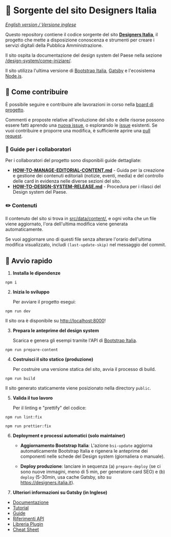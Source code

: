 # 🖖 Sorgente del sito Designers Italia

*[English version / Versione inglese](README-EN.md)*

Questo repository contiene il codice sorgente del sito **[Designers Italia](https://designers.italia.it)**, il progetto che mette a disposizione conoscenza e strumenti per creare i servizi digitali della Pubblica Amministrazione.

Il sito ospita la documentazione del design system del Paese nella sezione [/design-system/come-iniziare/](https://designers.italia.it/design-system/come-iniziare/).

Il sito utilizza l'ultima versione di [Bootstrap Italia](https://italia.github.io/bootstrap-italia/), [Gatsby](https://www.gatsbyjs.com) e l'ecosistema [Node.js](https://nodejs.org/it/).

## 💙 Come contribuire

È possibile seguire e contribuire alle lavorazioni in corso nella [board di progetto](https://github.com/orgs/italia/projects/15).

Commenti e proposte relative all'evoluzione del sito e delle risorse possono essere fatti aprendo una [nuova issue](https://github.com/italia/designers.italia.it/issues/new), o esplorando le [issue](https://github.com/italia/designers.italia.it/issues) esistenti. Se vuoi contribuire e proporre una modifica, è sufficiente aprire una [pull request](https://github.com/italia/designers.italia.it/pulls).

### 📖 Guide per i collaboratori

Per i collaboratori del progetto sono disponibili guide dettagliate:

- **[HOW-TO-MANAGE-EDITORIAL-CONTENT.md](https://github.com/italia/designers.italia.it/blob/main/HOW-TO-MANAGE-EDITORIAL-CONTENT.md)** - Guida per la creazione e gestione dei contenuti editoriali (notizie, eventi, media) e del controllo delle card in evidenza nelle diverse sezioni del sito.
- **[HOW-TO-DESIGN-SYSTEM-RELEASE.md](https://github.com/italia/designers.italia.it/blob/main/HOW-TO-RELEASE-DESIGN-SYSTEM.md)** - Procedura per i rilasci del Design system del Paese.

### ✏️ Contenuti

Il contenuto del sito si trova in [src/data/content/](src/data/content/), e ogni volta che un file viene aggiornato, l'ora dell'ultima modifica viene generata automaticamente.

Se vuoi aggiornare uno di questi file senza alterare l'orario dell'ultima modifica visualizzato, includi `(last-update-skip)` nel messaggio del commit.

## 🚀 Avvio rapido

1. **Installa le dipendenze**

```shell
npm i
```

2. **Inizia lo sviluppo**

   Per avviare il progetto esegui:

```shell
npm run dev
```

   Il sito ora è disponibile su [http://localhost:8000](http://localhost:8000)!

3. **Prepara le anteprime del design system**

   Scarica e genera gli esempi tramite l'API di [Bootstrap Italia](https://italia.github.io/bootstrap-italia/).

```shell
npm run prepare-content
```

4. **Costruisci il sito statico (produzione)**

   Per costruire una versione statica del sito, avvia il processo di build.

```shell
npm run build
```

   Il sito generato staticamente viene posizionato nella directory `public`.

5. **Valida il tuo lavoro**

   Per il linting e "prettify" del codice:

```shell
npm run lint:fix
```

```shell
npm run prettier:fix
```

6. **Deployment e processi automatici (solo maintainer)**  

   - **Aggiornamento Bootstrap Italia**: L'azione `bsi-update` aggiorna automaticamente Bootstrap Italia e rigenera le anteprime dei componenti nelle schede del Design system (giornaliera o manuale).

   - **Deploy produzione**: lanciare in sequenza (a) `prepare-deploy` (se ci sono nuove immagini, meno di 5 min, per generatore card SEO) e (b) `deploy` (5-30min, usa cache Gatsby, sito su https://designers.italia.it).

7. **Ulteriori informazioni su Gatsby (in Inglese)**

- [Documentazione](https://www.gatsbyjs.com/docs/?utm_source=starter&utm_medium=readme&utm_campaign=minimal-starter)
- [Tutorial](https://www.gatsbyjs.com/tutorial/?utm_source=starter&utm_medium=readme&utm_campaign=minimal-starter)
- [Guide](https://www.gatsbyjs.com/tutorial/?utm_source=starter&utm_medium=readme&utm_campaign=minimal-starter)
- [Riferimenti API](https://www.gatsbyjs.com/docs/api-reference/?utm_source=starter&utm_medium=readme&utm_campaign=minimal-starter)
- [Libreria Plugin](https://www.gatsbyjs.com/plugins?utm_source=starter&utm_medium=readme&utm_campaign=minimal-starter)
- [Cheat Sheet](https://www.gatsbyjs.com/docs/cheat-sheet/?utm_source=starter&utm_medium=readme&utm_campaign=minimal-starter)
